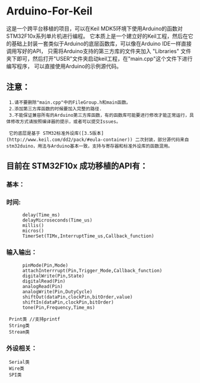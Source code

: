 # Arduino-For-Keil

这是一个跨平台移植的项目，可以在Keil MDK5环境下使用Arduino的函数对STM32F10x系列单片机进行编程。
它本质上是一个建立好的Keil工程，然后在它的基础上封装一套类似于Arduino的底层函数库，可以像在Arduino IDE一样直接调用写好的API，
只需将Arduino支持的第三方库的文件夹加入 "Libraries" 文件夹下即可，然后打开"USER"文件夹启动keil工程，在"main.cpp"这个文件下进行编写程序，
可以直接使用Arduino的示例源代码。

## 注意： 
     1.请不要删除"main.cpp"中的FileGroup.h和main函数。 
     2.添加第三方库函数的时候要加入完整的路径. 
     3.不能保证兼容所有的Arduino第三方库函数，有的函数库可能要进行修改才能正常运行，具体修改方式请按照编译器的提示，或者可以提交Issues。 
      
     它的底层是基于 STM32标准外设库([3.5版本](http://www.keil.com/dd2/pack/#eula-container)) 二次封装，部分源代码来自 stm32duino，用法与Arduino基本一致，支持与寄存器和标准外设库的函数混用。
     
     
## 目前在 STM32F10x 成功移植的API有： 
### 基本：
### 时间:
          delay(Time_ms)
          delayMicroseconds(Time_us)
          millis()
          micros()
          TimerSet(TIMx,InterruptTime_us,Callback_function)
### 输入输出：
          pinMode(Pin,Mode)
          attachInterrrupt(Pin,Trigger_Mode,Callback_function)
          digitalWrite(Pin,State)
          digitalRead(Pin)
          analogRead(Pin)
          analogWrite(Pin,DutyCycle)
          shiftOut(dataPin,clockPin,bitOrder,value)
          shiftIn(dataPin,clockPin,bitOrder)
          tone(Pin,Frequency,Time_ms)
          
     Print类 //支持printf
     String类 
     Stream类 
      
### 外设相关： 
     Serial类 
     Wire类
     SPI类
 
